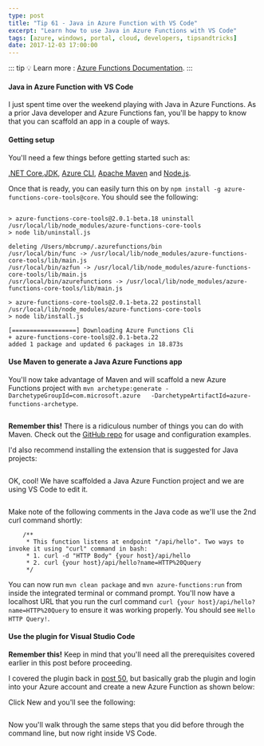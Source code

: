 ```yaml
---
type: post
title: "Tip 61 - Java in Azure Function with VS Code"
excerpt: "Learn how to use Java in Azure Functions with VS Code"
tags: [azure, windows, portal, cloud, developers, tipsandtricks]
date: 2017-12-03 17:00:00
---
```


::: tip
:bulb: Learn more : [Azure Functions Documentation](https://docs.microsoft.com/azure/azure-functions/?WT.mc_id=docs-azuredevtips-micrum).
:::

#### Java in Azure Function with VS Code

I just spent time over the weekend playing with Java in Azure Functions. As a prior Java developer and Azure Functions fan, you'll be happy to know that you can scaffold an app in a couple of ways. 

#### Getting setup

You'll need a few things before getting started such as: 

[.NET Core](https://www.microsoft.com/net/core),[JDK](https://www.azul.com/downloads/zulu/), [Azure CLI](https://docs.microsoft.com/cli/azure?WT.mc_id=docs-azuredevtips-micrum), [Apache Maven](https://maven.apache.org) and [Node.js](https://nodejs.org/download/). 

 Once that is ready, you can easily turn this on by `npm install -g azure-functions-core-tools@core`. You should see the following: 

```text

> azure-functions-core-tools@2.0.1-beta.18 uninstall /usr/local/lib/node_modules/azure-functions-core-tools
> node lib/uninstall.js

deleting /Users/mbcrump/.azurefunctions/bin
/usr/local/bin/func -> /usr/local/lib/node_modules/azure-functions-core-tools/lib/main.js
/usr/local/bin/azfun -> /usr/local/lib/node_modules/azure-functions-core-tools/lib/main.js
/usr/local/bin/azurefunctions -> /usr/local/lib/node_modules/azure-functions-core-tools/lib/main.js

> azure-functions-core-tools@2.0.1-beta.22 postinstall /usr/local/lib/node_modules/azure-functions-core-tools
> node lib/install.js

[==================] Downloading Azure Functions Cli
+ azure-functions-core-tools@2.0.1-beta.22
added 1 package and updated 6 packages in 18.873s
```

#### Use Maven to generate a Java Azure Functions app

You'll now take advantage of Maven and will scaffold a new Azure Functions project with `mvn archetype:generate -DarchetypeGroupId=com.microsoft.azure   -DarchetypeArtifactId=azure-functions-archetype`. 

<img :src="$withBase('/files/functionjava1.gif')">

**Remember this!** There is a ridiculous number of things you can do with Maven. Check out the [GitHub repo](https://github.com/Microsoft/azure-maven-plugins/tree/master/azure-functions-maven-plugin?WT.mc_id=github-azuredevtips-micrum) for usage and configuration examples. 


I'd also recommend installing the extension that is suggested for Java projects:

<img :src="$withBase('/files/functionjava2.png')">

OK, cool! We have scaffolded a Java Azure Function project and we are using VS Code to edit it. 

<img :src="$withBase('/files/functionjava3.png')">

Make note of the following comments in the Java code as we'll use the 2nd curl command shortly:

```text
    /**
     * This function listens at endpoint "/api/hello". Two ways to invoke it using "curl" command in bash:
     * 1. curl -d "HTTP Body" {your host}/api/hello
     * 2. curl {your host}/api/hello?name=HTTP%20Query
     */
```

You can now run `mvn clean package` and `mvn azure-functions:run` from inside the integrated terminal or command prompt. You'll now have a localhost URL that you run the curl command `curl {your host}/api/hello?name=HTTP%20Query` to ensure it was working properly. You should see `Hello HTTP Query!`. 

#### Use the plugin for Visual Studio Code 

**Remember this!**  Keep in mind that you'll need all the prerequisites covered earlier in this post before proceeding. 


I covered the plugin back in [post 50](tip50/), but basically grab the plugin and login into your Azure account and create a new Azure Function as shown below:

Click New and you'll see the following: 

<img :src="$withBase('/files/functionjava4.png')">

Now you'll walk through the same steps that you did before through the command line, but now right inside VS Code. 
